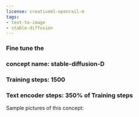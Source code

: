 ```yaml
---
license: creativeml-openrail-m
tags:
- text-to-image
- stable-diffusion
---
```

### Fine tune the 
### concept name: stable-diffusion-D
### Training steps: 1500
### Text encoder steps: 350% of Training steps

Sample pictures of this concept:
